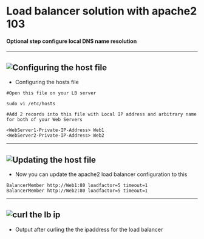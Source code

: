 # Load balancer solution with apache2 103

####  Optional step configure local DNS name resolution


---
![Configuring the host file](https://github.com/user-attachments/assets/8fe1b227-a71e-43ef-b56c-73de1e3a93d6)
---


+ Configuring the hosts file

```
#Open this file on your LB server

sudo vi /etc/hosts

#Add 2 records into this file with Local IP address and arbitrary name for both of your Web Servers

<WebServer1-Private-IP-Address> Web1
<WebServer2-Private-IP-Address> Web2
```

---
![Updating the host file](https://github.com/user-attachments/assets/afd29784-6358-4954-935c-a1666f1d9826)
---

+ Now you can update the apache2 load balancer configuration to this

```
BalancerMember http://Web1:80 loadfactor=5 timeout=1
BalancerMember http://Web2:80 loadfactor=5 timeout=1
```

---
![curl the lb ip](https://github.com/user-attachments/assets/b7d27a13-f064-42ae-85f1-82470036e7b5)
---

+ Output after curling the the ipaddress for the load balancer
